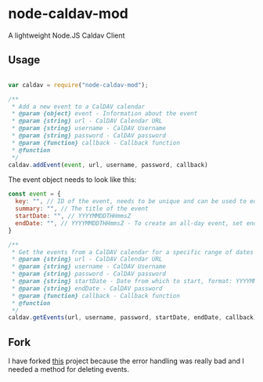 node-caldav-mod
===========

A lightweight Node.JS Caldav Client

Usage
-----------

```javascript

var caldav = require("node-caldav-mod");

/**
 * Add a new event to a CalDAV calendar
 * @param {object} event - Information about the event
 * @param {string} url - CalDAV Calendar URL
 * @param {string} username - CalDAV Username
 * @param {string} password - CalDAV password
 * @param {function} callback - Callback function
 * @function
 */
caldav.addEvent(event, url, username, password, callback)
```

The event object needs to look like this:

```javascript
const event = {
  key: "", // ID of the event, needs to be unique and can be used to edit the event in the future
  summary: "", // The title of the event
  startDate: "", // YYYYMMDDTHHmmsZ
  endDate: "", // YYYYMMDDTHHmmsZ - To create an all-day event, set endDate = startDate
}
```

```javascript
/**
 * Get the events from a CalDAV calendar for a specific range of dates
 * @param {string} url - CalDAV Calendar URL
 * @param {string} username - CalDAV Username
 * @param {string} password - CalDAV password
 * @param {string} startDate - Date from which to start, format: YYYYMMDDTHHmmsZ (example: 20140101T120000Z)
 * @param {string} endDate - CalDAV password
 * @param {function} callback - Callback function
 * @function
 */
caldav.getEvents(url, username, password, startDate, endDate, callback)
```

Fork
-----------

I have forked [this](https://github.com/andreafalzetti/node-caldav-mod/) project because the error handling was really bad and I needed a method for deleting events.
